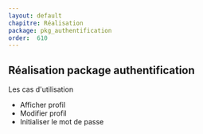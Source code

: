 ```yaml
---
layout: default
chapitre: Réalisation
package: pkg_authentification
order:  610
---
```


## Réalisation package authentification 


Les cas d'utilisation 

- Afficher profil
- Modifier profil
- Initialiser le mot de passe
